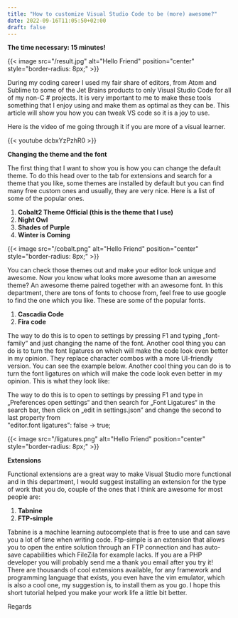 ```yaml
---
title: "How to customize Visual Studio Code to be (more) awesome?"
date: 2022-09-16T11:05:50+02:00
draft: false
---
```



**The time necessary: 15 minutes!**

{{< image src="/result.jpg" alt="Hello Friend" position="center" style="border-radius: 8px;" >}}

During my coding career I used my fair share of editors, from Atom and Sublime to some of the Jet Brains products to only Visual Studio Code for all of my non-C # projects.
It is very important to me to make these tools something that I enjoy using and make them as optimal as they can be. This article will show you how you can tweak VS code so it is a joy to use.

Here is the video of me going through it if you are more of a visual learner.

{{< youtube dcbxYzPzhR0 >}}

**Changing the theme and the font**

The first thing that I want to show you is how you can change the default theme. To do this head over to the tab for extensions and search for a theme that you like, some themes are installed by default but you can find many free custom ones and usually, they are very nice. 
Here is a list of some of the popular ones. 

1.	**Cobalt2 Theme Official (this is the theme that I use)**
2.	**Night Owl**
3.	**Shades of Purple**
4.	**Winter is Coming**

{{< image src="/cobalt.png" alt="Hello Friend" position="center" style="border-radius: 8px;" >}}


You can check those themes out and make your editor look unique and awesome. Now you know what looks more awesome than an awesome theme? An awesome theme paired together with an awesome font. In this department, there are tons of fonts to choose from, feel free to use google to find the one which you like. These are some of the popular fonts.

1.	**Cascadia Code**
2.	**Fira code**


The way to do this is to open to settings by pressing F1 and typing „font-family“  and just changing the name of the font.
Another cool thing you can do is to turn the font ligatures on which will make the code look even better in my opinion. They replace character combos with a more UI-friendly version. You can see the example below.
Another cool thing you can do is to turn the font ligatures on which will make the code look even better in my opinion. This is what they look like:

The way to do this is to open to settings by pressing F1 and type in „Preferences open settings“ and then search for „Font Ligatures“ in the search bar, then click on „edit in settings.json“ and change the second to last property from  
  "editor.font ligatures": false -> true;

{{< image src="/ligatures.png" alt="Hello Friend" position="center" style="border-radius: 8px;" >}}


**Extensions**

Functional extensions are a great way to make Visual Studio more functional and in this department, I would suggest installing an extension for the type of work that you do, couple of the ones that I think are awesome for most people are:

1.	**Tabnine**
2.	**FTP-simple**

Tabnine is a machine learning autocomplete that is free to use and can save you a lot of time when writing code. Ftp-simple is an extension that allows you to open the entire solution through an FTP connection and has auto-save capabilities which FileZila for example lacks. If you are a PHP developer you will probably send me a thank you email after you try it!
There are thousands of cool extensions available, for any framework and programming language that exists, you even have the vim emulator, which is also a cool one, my suggestion is, to install them as you go.
I hope this short tutorial helped you make your work life a little bit better.


Regards




